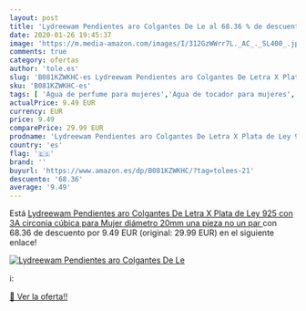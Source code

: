 ```yaml
---
layout: post
title: 'Lydreewam Pendientes aro Colgantes De Le al 68.36 % de descuento'
date: 2020-01-26 19:45:37
image: 'https://m.media-amazon.com/images/I/312GzWWrr7L._AC_._SL400_.jpg'
comments: true
category: ofertas
author: 'tole.es'
slug: 'B081KZWKHC-es Lydreewam Pendientes aro Colgantes De Letra X Plata de Ley...'
sku: 'B081KZWKHC-es'
tags: [ 'Agua de perfume para mujeres','Agua de tocador para mujeres','Almacenaje de adornos festivos','Almacenamiento y organización','Belleza','Fragancias para mujeres','Hogar y cocina','Instrumentos de percusión para niños','Instrumentos musicales para niños','Juguetes','Juguetes electrónicos','Juguetes y juegos','Perfumes y fragancias','Productos para el cuidado de la piel','Sets y juegos para el cuidado de la piel','Videojuegos para niños','de','ley','plata', ]
actualPrice: 9.49 EUR
currency: EUR
price: 9.49
comparePrice: 29.99 EUR
prodname: 'Lydreewam Pendientes aro Colgantes De Letra X Plata de Ley 925 con 3A circonia cúbica para Mujer  diámetro 20mm  una pieza  no un par '
country: 'es'
flag: '🇪🇸'
brand: ''
buyurl: 'https://www.amazon.es/dp/B081KZWKHC/?tag=tolees-21'
descuento: '68.36'
average: '9.49'
---
```


Está [Lydreewam Pendientes aro Colgantes De Letra X Plata de Ley 925 con 3A circonia cúbica para Mujer  diámetro 20mm  una pieza  no un par ](https://www.amazon.es/dp/B081KZWKHC/?tag=tolees-21) con 68.36 de descuento por 9.49 EUR (original: 29.99 EUR) en el siguiente enlace!

[![Lydreewam Pendientes aro Colgantes De Le](https://m.media-amazon.com/images/I/312GzWWrr7L._AC_._SL400_.jpg)](https://www.amazon.es/dp/B081KZWKHC/?tag=tolees-21)

ℹ️:


[🛒 Ver la oferta!!](https://www.amazon.es/dp/B081KZWKHC/?tag=tolees-21)
